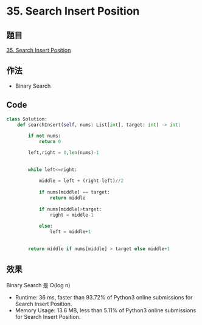 # 35. Search Insert Position

## 題目

[35. Search Insert Position](https://leetcode.com/problems/search-insert-position/)

## 作法

- Binary Search

## Code

```python
class Solution:
    def searchInsert(self, nums: List[int], target: int) -> int:
        
        if not nums:
            return 0

        left,right = 0,len(nums)-1
        
        
        while left<=right:
            
            middle = left + (right-left)//2
            
            if nums[middle] == target:
                return middle
            
            if nums[middle]>target:
                right = middle-1
            
            else:
                left = middle+1
            
        
        return middle if nums[middle] > target else middle+1
```

## 效果

Binary Search 是 O(log n)

- Runtime: 36 ms, faster than 93.72% of Python3 online submissions for Search Insert Position.
- Memory Usage: 13.6 MB, less than 5.11% of Python3 online submissions for Search Insert Position.